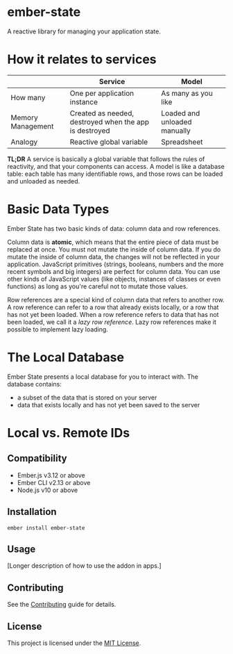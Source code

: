 # ember-state

A reactive library for managing your application state.

# How it relates to services

|                   | Service                                                | Model                        |
| ----------------- | ------------------------------------------------------ | ---------------------------- |
| How many          | One per application instance                           | As many as you like          |
| Memory Management | Created as needed, destroyed when the app is destroyed | Loaded and unloaded manually |
| Analogy           | Reactive global variable                               | Spreadsheet                  |

**TL;DR** A service is basically a global variable that follows the rules of reactivity, and that your components can access. A model is like a database table: each table has many identifiable rows, and those rows can be loaded and unloaded as needed.

# Basic Data Types

Ember State has two basic kinds of data: column data and row references.

Column data is **atomic**, which means that the entire piece of data must be replaced at once. You must not mutate the inside of column data. If you do mutate the inside of column data, the changes will not be reflected in your application. JavaScript primitives (strings, booleans, numbers and the more recent symbols and big integers) are perfect for column data. You can use other kinds of JavaScript values (like objects, instances of classes or even functions) as long as you're careful not to mutate those values.

Row references are a special kind of column data that refers to another row. A row reference can refer to a row that already exists locally, or a row that has not yet been loaded. When a row reference refers to data that has not been loaded, we call it a _lazy row reference_. Lazy row references make it possible to implement lazy loading.

# The Local Database

Ember State presents a local database for you to interact with. The database contains:

- a subset of the data that is stored on your server
- data that exists locally and has not yet been saved to the server

# Local vs. Remote IDs

## Compatibility

- Ember.js v3.12 or above
- Ember CLI v2.13 or above
- Node.js v10 or above

## Installation

```
ember install ember-state
```

## Usage

[Longer description of how to use the addon in apps.]

## Contributing

See the [Contributing](CONTRIBUTING.md) guide for details.

## License

This project is licensed under the [MIT License](LICENSE.md).
